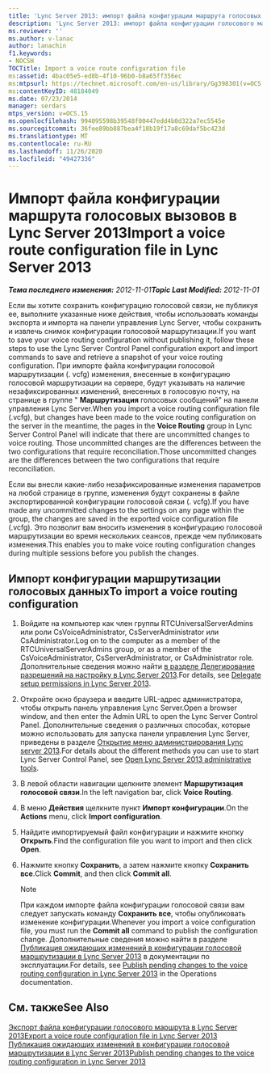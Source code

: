 ```yaml
---
title: 'Lync Server 2013: импорт файла конфигурации маршрута голосовых вызовов'
description: 'Lync Server 2013: импорт файла конфигурации голосового маршрута.'
ms.reviewer: ''
ms.author: v-lanac
author: lanachin
f1.keywords:
- NOCSH
TOCTitle: Import a voice route configuration file
ms:assetid: 4bac05e5-ed8b-4f10-96b0-b8a65ff356ec
ms:mtpsurl: https://technet.microsoft.com/en-us/library/Gg398301(v=OCS.15)
ms:contentKeyID: 48184049
ms.date: 07/23/2014
manager: serdars
mtps_version: v=OCS.15
ms.openlocfilehash: 994095598b39548f00447edd4b0d322a7ec5545e
ms.sourcegitcommit: 36fee89bb887bea4f18b19f17a8c69daf5bc423d
ms.translationtype: MT
ms.contentlocale: ru-RU
ms.lasthandoff: 11/26/2020
ms.locfileid: "49427336"
---
```

# <a name="import-a-voice-route-configuration-file-in-lync-server-2013"></a><span data-ttu-id="0c7a5-103">Импорт файла конфигурации маршрута голосовых вызовов в Lync Server 2013</span><span class="sxs-lookup"><span data-stu-id="0c7a5-103">Import a voice route configuration file in Lync Server 2013</span></span>

<div data-xmlns="http://www.w3.org/1999/xhtml">

<div class="topic" data-xmlns="http://www.w3.org/1999/xhtml" data-msxsl="urn:schemas-microsoft-com:xslt" data-cs="https://msdn.microsoft.com/">

<div data-asp="https://msdn2.microsoft.com/asp">



</div>

<div id="mainSection">

<div id="mainBody"><span data-ttu-id="0c7a5-104">

<span> </span></span><span class="sxs-lookup"><span data-stu-id="0c7a5-104">

<span> </span></span></span>

<span data-ttu-id="0c7a5-105">_**Тема последнего изменения:** 2012-11-01_</span><span class="sxs-lookup"><span data-stu-id="0c7a5-105">_**Topic Last Modified:** 2012-11-01_</span></span>

<span data-ttu-id="0c7a5-106">Если вы хотите сохранить конфигурацию голосовой связи, не публикуя ее, выполните указанные ниже действия, чтобы использовать команды экспорта и импорта на панели управления Lync Server, чтобы сохранить и извлечь снимок конфигурации голосовой маршрутизации.</span><span class="sxs-lookup"><span data-stu-id="0c7a5-106">If you want to save your voice routing configuration without publishing it, follow these steps to use the Lync Server Control Panel configuration export and import commands to save and retrieve a snapshot of your voice routing configuration.</span></span> <span data-ttu-id="0c7a5-107">При импорте файла конфигурации голосовой маршрутизации (. vcfg) изменения, внесенные в конфигурацию голосовой маршрутизации на сервере, будут указывать на наличие незафиксированных изменений, внесенных в голосовую почту, на странице в группе " **Маршрутизация** голосовых сообщений" на панели управления Lync Server.</span><span class="sxs-lookup"><span data-stu-id="0c7a5-107">When you import a voice routing configuration file (.vcfg), but changes have been made to the voice routing configuration on the server in the meantime, the pages in the **Voice Routing** group in Lync Server Control Panel will indicate that there are uncommitted changes to voice routing.</span></span> <span data-ttu-id="0c7a5-108">Those uncommitted changes are the differences between the two configurations that require reconciliation.</span><span class="sxs-lookup"><span data-stu-id="0c7a5-108">Those uncommitted changes are the differences between the two configurations that require reconciliation.</span></span>

<span data-ttu-id="0c7a5-109">Если вы внесли какие-либо незафиксированные изменения параметров на любой странице в группе, изменения будут сохранены в файле экспортированной конфигурации голосовой связи (. vcfg).</span><span class="sxs-lookup"><span data-stu-id="0c7a5-109">If you have made any uncommitted changes to the settings on any page within the group, the changes are saved in the exported voice configuration file (.vcfg).</span></span> <span data-ttu-id="0c7a5-110">Это позволит вам вносить изменения в конфигурацию голосовой маршрутизации во время нескольких сеансов, прежде чем публиковать изменения.</span><span class="sxs-lookup"><span data-stu-id="0c7a5-110">This enables you to make voice routing configuration changes during multiple sessions before you publish the changes.</span></span>

<div>

## <a name="to-import-a-voice-routing-configuration"></a><span data-ttu-id="0c7a5-111">Импорт конфигурации маршрутизации голосовых данных</span><span class="sxs-lookup"><span data-stu-id="0c7a5-111">To import a voice routing configuration</span></span>

1.  <span data-ttu-id="0c7a5-112">Войдите на компьютер как член группы RTCUniversalServerAdmins или роли CsVoiceAdministrator, CsServerAdministrator или CsAdministrator.</span><span class="sxs-lookup"><span data-stu-id="0c7a5-112">Log on to the computer as a member of the RTCUniversalServerAdmins group, or as a member of the CsVoiceAdministrator, CsServerAdministrator, or CsAdministrator role.</span></span> <span data-ttu-id="0c7a5-113">Дополнительные сведения можно найти [в разделе Делегирование разрешений на настройку в Lync Server 2013](lync-server-2013-delegate-setup-permissions.md).</span><span class="sxs-lookup"><span data-stu-id="0c7a5-113">For details, see [Delegate setup permissions in Lync Server 2013](lync-server-2013-delegate-setup-permissions.md).</span></span>

2.  <span data-ttu-id="0c7a5-114">Откройте окно браузера и введите URL-адрес администратора, чтобы открыть панель управления Lync Server.</span><span class="sxs-lookup"><span data-stu-id="0c7a5-114">Open a browser window, and then enter the Admin URL to open the Lync Server Control Panel.</span></span> <span data-ttu-id="0c7a5-115">Дополнительные сведения о различных способах, которые можно использовать для запуска панели управления Lync Server, приведены в разделе [Открытие меню администрирования Lync server 2013](lync-server-2013-open-lync-server-administrative-tools.md).</span><span class="sxs-lookup"><span data-stu-id="0c7a5-115">For details about the different methods you can use to start Lync Server Control Panel, see [Open Lync Server 2013 administrative tools](lync-server-2013-open-lync-server-administrative-tools.md).</span></span>

3.  <span data-ttu-id="0c7a5-116">В левой области навигации щелкните элемент **Маршрутизация голосовой связи**.</span><span class="sxs-lookup"><span data-stu-id="0c7a5-116">In the left navigation bar, click **Voice Routing**.</span></span>

4.  <span data-ttu-id="0c7a5-117">В меню **Действия** щелкните пункт **Импорт конфигурации**.</span><span class="sxs-lookup"><span data-stu-id="0c7a5-117">On the **Actions** menu, click **Import configuration**.</span></span>

5.  <span data-ttu-id="0c7a5-118">Найдите импортируемый файл конфигурации и нажмите кнопку **Открыть**.</span><span class="sxs-lookup"><span data-stu-id="0c7a5-118">Find the configuration file you want to import and then click **Open**.</span></span>

6.  <span data-ttu-id="0c7a5-119">Нажмите кнопку **Сохранить**, а затем нажмите кнопку **Сохранить все**.</span><span class="sxs-lookup"><span data-stu-id="0c7a5-119">Click **Commit**, and then click **Commit all**.</span></span>
    
    <div>
    

    > [!NOTE]  
    > <span data-ttu-id="0c7a5-120">При каждом импорте файла конфигурации голосовой связи вам следует запускать команду <STRONG>Сохранить все</STRONG>, чтобы опубликовать изменение конфигурации.</span><span class="sxs-lookup"><span data-stu-id="0c7a5-120">Whenever you import a voice configuration file, you must run the <STRONG>Commit all</STRONG> command to publish the configuration change.</span></span> <span data-ttu-id="0c7a5-121">Дополнительные сведения можно найти в разделе <A href="lync-server-2013-publish-pending-changes-to-the-voice-routing-configuration.md">Публикация ожидающих изменений в конфигурации голосовой маршрутизации в Lync Server 2013</A> в документации по эксплуатации.</span><span class="sxs-lookup"><span data-stu-id="0c7a5-121">For details, see <A href="lync-server-2013-publish-pending-changes-to-the-voice-routing-configuration.md">Publish pending changes to the voice routing configuration in Lync Server 2013</A> in the Operations documentation.</span></span>

    
    </div>

</div>

<div>

## <a name="see-also"></a><span data-ttu-id="0c7a5-122">См. также</span><span class="sxs-lookup"><span data-stu-id="0c7a5-122">See Also</span></span>


[<span data-ttu-id="0c7a5-123">Экспорт файла конфигурации голосового маршрута в Lync Server 2013</span><span class="sxs-lookup"><span data-stu-id="0c7a5-123">Export a voice route configuration file in Lync Server 2013</span></span>](lync-server-2013-export-a-voice-route-configuration-file.md)  
[<span data-ttu-id="0c7a5-124">Публикация ожидающих изменений в конфигурации голосовой маршрутизации в Lync Server 2013</span><span class="sxs-lookup"><span data-stu-id="0c7a5-124">Publish pending changes to the voice routing configuration in Lync Server 2013</span></span>](lync-server-2013-publish-pending-changes-to-the-voice-routing-configuration.md)  
  

<span data-ttu-id="0c7a5-125"></div>

</div>

<span> </span>

</div>

</div>

</span><span class="sxs-lookup"><span data-stu-id="0c7a5-125"></div>

</div>

<span> </span>

</div>

</div>

</span></span></div>

